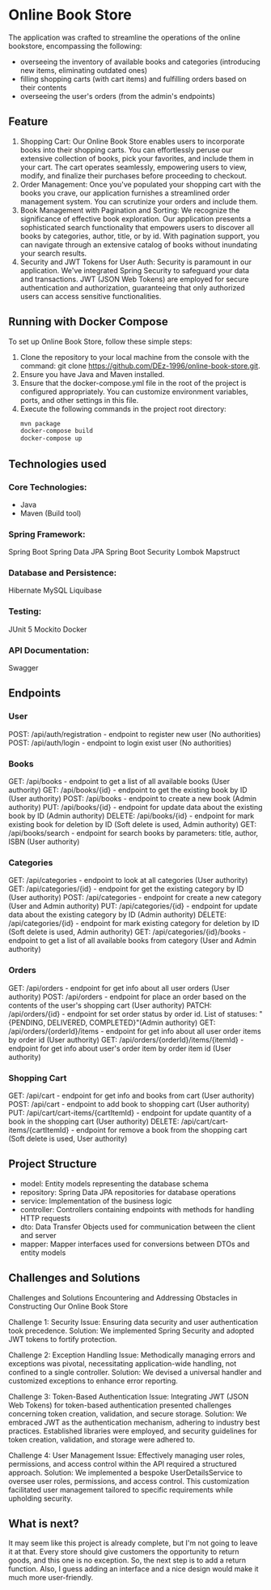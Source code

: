 # Online Book Store
The application was crafted to streamline the operations of the online bookstore, encompassing the following:

- overseeing the inventory of available books and categories (introducing new items, eliminating outdated ones)
- filling shopping carts (with cart items) and fulfilling orders based on their contents
- overseeing the user's orders (from the admin's endpoints)

## Feature
1. Shopping Cart: Our Online Book Store enables users to incorporate books into their shopping carts. You can effortlessly peruse our extensive collection of books, pick your favorites, and include them in your cart. The cart operates seamlessly, empowering users to view, modify, and finalize their purchases before proceeding to checkout.
2. Order Management: Once you've populated your shopping cart with the books you crave, our application furnishes a streamlined order management system. You can scrutinize your orders and include them.
3. Book Management with Pagination and Sorting: We recognize the significance of effective book exploration. Our application presents a sophisticated search functionality that empowers users to discover all books by categories, author, title, or by id. With pagination support, you can navigate through an extensive catalog of books without inundating your search results.
4. Security and JWT Tokens for User Auth: Security is paramount in our application. We've integrated Spring Security to safeguard your data and transactions. JWT (JSON Web Tokens) are employed for secure authentication and authorization, guaranteeing that only authorized users can access sensitive functionalities.

## Running with Docker Compose
To set up Online Book Store, follow these simple steps:
1. Clone the repository to your local machine from the console with the command: git clone https://github.com/DEz-1996/online-book-store.git.
2. Ensure you have Java and Maven installed.
3. Ensure that the docker-compose.yml file in the root of the project is configured appropriately. You can customize environment variables, ports, and other settings in this file.
4. Execute the following commands in the project root directory:
   ```bash
   mvn package
   docker-compose build
   docker-compose up

## Technologies used
### Core Technologies:
- Java
- Maven (Build tool)
### Spring Framework:
Spring Boot
Spring Data JPA
Spring Boot Security
Lombok
Mapstruct
### Database and Persistence:
Hibernate
MySQL
Liquibase
### Testing:
JUnit 5
Mockito
Docker
### API Documentation:
Swagger

## Endpoints
### User
POST: /api/auth/registration - endpoint to register new user (No authorities)
POST: /api/auth/login - endpoint to login exist user (No authorities)
### Books
GET: /api/books - endpoint to get a list of all available books (User authority)
GET: /api/books/{id} - endpoint to get the existing book by ID (User authority)
POST: /api/books - endpoint to create a new book (Admin authority)
PUT: /api/books/{id} - endpoint for update data about the existing book by ID (Admin authority)
DELETE: /api/books/{id} - endpoint for mark existing book for deletion by ID (Soft delete is used, Admin authority)
GET: /api/books/search - endpoint for search books by parameters: title, author, ISBN (User authority)
### Categories
GET: /api/categories - endpoint to look at all categories (User authority)
GET: /api/categories/{id} - endpoint for get the existing category by ID (User authority)
POST: /api/categories - endpoint for create a new category (User and Admin authority)
PUT: /api/categories/{id} - endpoint for update data about the existing category by ID (Admin authority)
DELETE: /api/categories/{id} - endpoint for mark existing category for deletion by ID (Soft delete is used, Admin authority)
GET: /api/categories/{id}/books - endpoint to get a list of all available books from category (User and Admin authority)
### Orders
GET: /api/orders - endpoint for get info about all user orders (User authority)
POST: /api/orders - endpoint for place an order based on the contents of the user's shopping cart (User authority)
PATCH: /api/orders/{id} - endpoint for set order status by order id. List of statuses: "{PENDING, DELIVERED, COMPLETED}"(Admin authority)
GET: /api/orders/{orderId}/items - endpoint for get info about all user order items by order id (User authority)
GET: /api/orders/{orderId}/items/{itemId} - endpoint for get info about user's order item by order item id (User authority)
### Shopping Cart
GET: /api/cart - endpoint for get info and books from cart (User authority)
POST: /api/cart - endpoint to add book to shopping cart (User authority)
PUT: /api/cart/cart-items/{cartItemId} - endpoint for update quantity of a book in the shopping cart (User authority)
DELETE: /api/cart/cart-items/{cartItemId} - endpoint for remove a book from the shopping cart (Soft delete is used, User authority)

## Project Structure
- model: Entity models representing the database schema
- repository: Spring Data JPA repositories for database operations
- service: Implementation of the business logic
- controller: Controllers containing endpoints with methods for handling HTTP requests
- dto: Data Transfer Objects used for communication between the client and server
- mapper: Mapper interfaces used for conversions between DTOs and entity models

## Challenges and Solutions
Challenges and Solutions
Encountering and Addressing Obstacles in Constructing Our Online Book Store

Challenge 1: Security
Issue: Ensuring data security and user authentication took precedence.
Solution: We implemented Spring Security and adopted JWT tokens to fortify protection.

Challenge 2: Exception Handling
Issue: Methodically managing errors and exceptions was pivotal, necessitating application-wide handling, not confined to a single controller.
Solution: We devised a universal handler and customized exceptions to enhance error reporting.

Challenge 3: Token-Based Authentication
Issue: Integrating JWT (JSON Web Tokens) for token-based authentication presented challenges concerning token creation, validation, and secure storage.
Solution: We embraced JWT as the authentication mechanism, adhering to industry best practices. Established libraries were employed, and security guidelines for token creation, validation, and storage were adhered to.

Challenge 4: User Management
Issue: Effectively managing user roles, permissions, and access control within the API required a structured approach.
Solution: We implemented a bespoke UserDetailsService to oversee user roles, permissions, and access control. This customization facilitated user management tailored to specific requirements while upholding security.

## What is next?
It may seem like this project is already complete, but I'm not going to leave it at that. Every store should give customers the opportunity to return goods, and this one is no exception. So, the next step is to add a return function. Also, I guess adding an interface and a nice design would make it much more user-friendly.
